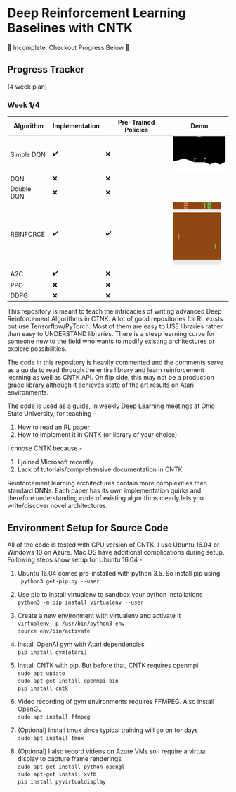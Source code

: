 # Deep Reinforcement Learning Baselines with CNTK

🔴 Incomplete. Checkout Progress Below 🔴

## Progress Tracker 
(4 week plan)
### Week 1/4
| Algorithm   | Implementation | Pre-Trained Policies | Demo             |
| ----------- | -------------- | -------------------- |------------------|
| Simple DQN  | ✔️             | ❌                  | ![](core/media/lunarlander_ram_dqn_demo.gif)                |
| DQN         | ❌             | ❌                  |                  |
| Double DQN  | ❌             | ❌                  |                  |
| REINFORCE   | ✔️             | ✔️                  | ![](core/media/pong_reinforce_demo.gif) |
| A2C         | ✔️             | ❌                  |                  |
| PPO         | ❌             | ❌                  |                  |
| DDPG        | ❌             | ❌                  |                  |

This repository is meant to teach the intricacies of writing advanced Deep Reinforcement Algorithms in CTNK. A lot of good repositories for RL exists but use Tensorflow/PyTorch. Most of them are easy to USE libraries rather than easy to UNDERSTAND libraries. There is a steep learning curve for someone new to the field who wants to modify existing architectures or explore possibilities.

The code in this repository is heavily commented and the comments serve as a guide to read through the entire library and learn reinforcement learning as well as CNTK API. On flip side, this may not be a production grade library although it achieves state of the art results on Atari environments.

The code is used as a guide, in weekly Deep Learning meetings at Ohio State University, for teaching -

1. How to read an RL paper
2. How to implement it in CNTK (or library of your choice)

I choose CNTK because -
1. I joined Microsoft recently
2. Lack of tutorials/comprehensive documentation in CNTK

Reinforcement learning architectures contain more complexities then standard DNNs. Each paper has its own implementation quirks and therefore understanding code of existing algorithms clearly lets you write/discover novel architectures.

## Environment Setup for Source Code
All of the code is tested with CPU version of CNTK. I use Ubuntu 16.04 or Windows 10 on Azure. Mac OS have additional complications during setup. Following steps show setup for Ubuntu 16.04 -

1. Ubuntu 16.04 comes pre-installed with python 3.5. So install pip using  
``` python3 get-pip.py --user```  
2. Use pip to install virtualenv to sandbox your python installations  
```python3 -m pip install virtualenv --user```  

3. Create a new environment with virtualenv and activate it  
```virtualenv -p /usr/bin/python3 env```  
```source env/bin/activate```  
4. Install OpenAI gym with Atari dependencies  
```pip install gym[atari]```  
5. Install CNTK with pip. But before that, CNTK requires openmpi  
```sudo apt update```  
```sudo apt-get install openmpi-bin```  
```pip install cntk```  
6. Video recording of gym environments requires FFMPEG. Also install OpenGL  
```sudo apt install ffmpeg```  
7. (Optional) Install tmux since typical training will go on for days  
```sudo apt install tmux```  
8. (Optional) I also record videos on Azure VMs so I require a virtual display to capture frame renderings  
```sudo apt-get install python-opengl```  
```sudo apt-get install xvfb```  
```pip install pyvirtualdisplay```  
